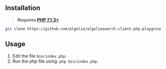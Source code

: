 ## Installation

> **Requires [PHP 7.1.3+](https://php.net/releases/)**

```bash
git clone https://github.com/algolia/algoliasearch-client-php-playground
```

## Usage

1. Edit the file `bin/index.php`.
2. Run the php file using: `php bin/index.php`.

